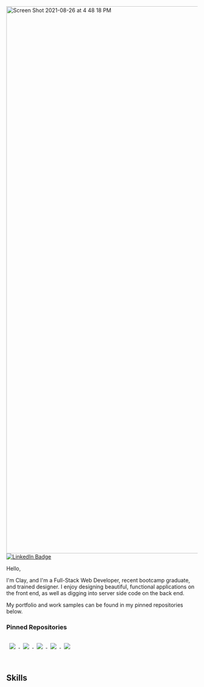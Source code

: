  <img width="1440" alt="Screen Shot 2021-08-26 at 4 48 18 PM" src="https://user-images.githubusercontent.com/80665978/131040696-3a22643d-4d78-489e-ba69-5619e848aaf2.png">

<a href="https://www.linkedin.com/in/clayholland">
<img src="https://camo.githubusercontent.com/5b6f22d22d8701b7cf49ef2526af05b5a17695683a8ced9efda2439591cd0cdf/68747470733a2f2f696d672e736869656c64732e696f2f62616467652f4c696e6b6564496e2d50726f66696c652d696e666f726d6174696f6e616c3f7374796c653d666c6174266c6f676f3d6c696e6b6564696e266c6f676f436f6c6f723d776869746526636f6c6f723d304437364138" alt="LinkedIn Badge" data-canonical-src="https://img.shields.io/badge/LinkedIn-Profile-informational?style=flat&amp;logo=linkedin&amp;logoColor=white&amp;color=0D76A8" style="max-width:100%;">
</a>

Hello,

I'm Clay, and I'm a Full-Stack Web Developer, recent bootcamp graduate, and trained designer. I enjoy designing beautiful, functional applications on the front end, as well as digging into server side code on the back end.

My portfolio and work samples can be found in my pinned repositories below.

### Pinned Repositories

<a href="https://github.com/Claholla/Food-Finders">
  <img align="center" style="margin:1rem 0.5rem" src="https://github-readme-stats.vercel.app/api/pin/?username=claholla&repo=Food-Finders&title_color=ffffff&text_color=c9cacc&icon_color=4AB197&bg_color=1A2B34" />
</a>

<a href="https://github.com/Claholla/Project_2_Purity_Ring">
  <img align="center" style="margin:0.5rem" src="https://github-readme-stats.vercel.app/api/pin/?username=claholla&repo=Project_2_Purity_Ring&title_color=ffffff&text_color=c9cacc&icon_color=4AB197&bg_color=1A2B34" />
</a>

<a href="https://github.com/Claholla/portfolio">
  <img align="center" style="margin:0.5rem" src="https://github-readme-stats.vercel.app/api/pin/?username=claholla&repo=portfolio&title_color=ffffff&text_color=c9cacc&icon_color=4AB197&bg_color=1A2B34" />
</a>

<a href="https://github.com/Claholla/work-day-scheduler">
  <img align="center" style="margin:0.5rem" src="https://github-readme-stats.vercel.app/api/pin/?username=claholla&repo=work-day-scheduler&title_color=ffffff&text_color=c9cacc&icon_color=4AB197&bg_color=1A2B34" />
</a>

<a href="https://github.com/Claholla/weather-dashboard">
  <img align="center" style="margin:0.5rem" src="https://github-readme-stats.vercel.app/api/pin/?username=claholla&repo=weather-dashboard&title_color=ffffff&text_color=c9cacc&icon_color=4AB197&bg_color=1A2B34" />
</a>

<br>
<br>

## Skills
<img src="https://camo.githubusercontent.com/320ef4ed880038cc9ace4ebb6035b4c6d44b7980400901485fc9f0bbf8f83571/68747470733a2f2f696d672e736869656c64732e696f2f62616467652f436f64652d416e67756c61722d696e666f726d6174696f6e616c3f7374796c653d666c6174266c6f676f3d616e67756c6172266c6f676f436f6c6f723d776869746526636f6c6f723d344142313937" alt="" data-canonical-src="https://img.shields.io/badge/Code-Angular-informational?style=flat&amp;logo=angular&amp;logoColor=white&amp;color=4AB197" style="max-width:100%;">
